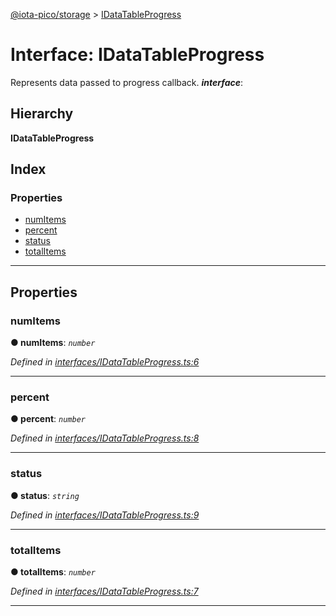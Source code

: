 [@iota-pico/storage](../README.md) > [IDataTableProgress](../interfaces/idatatableprogress.md)

# Interface: IDataTableProgress

Represents data passed to progress callback.
*__interface__*: 

## Hierarchy

**IDataTableProgress**

## Index

### Properties

* [numItems](idatatableprogress.md#numitems)
* [percent](idatatableprogress.md#percent)
* [status](idatatableprogress.md#status)
* [totalItems](idatatableprogress.md#totalitems)

---

## Properties

<a id="numitems"></a>

###  numItems

**● numItems**: *`number`*

*Defined in [interfaces/IDataTableProgress.ts:6](https://github.com/iota-pico/storage/blob/893ad8d/src/interfaces/IDataTableProgress.ts#L6)*

___
<a id="percent"></a>

###  percent

**● percent**: *`number`*

*Defined in [interfaces/IDataTableProgress.ts:8](https://github.com/iota-pico/storage/blob/893ad8d/src/interfaces/IDataTableProgress.ts#L8)*

___
<a id="status"></a>

###  status

**● status**: *`string`*

*Defined in [interfaces/IDataTableProgress.ts:9](https://github.com/iota-pico/storage/blob/893ad8d/src/interfaces/IDataTableProgress.ts#L9)*

___
<a id="totalitems"></a>

###  totalItems

**● totalItems**: *`number`*

*Defined in [interfaces/IDataTableProgress.ts:7](https://github.com/iota-pico/storage/blob/893ad8d/src/interfaces/IDataTableProgress.ts#L7)*

___

